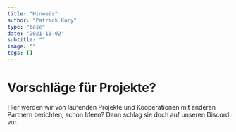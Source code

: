 ```yaml
---
title: "Hinweis"
author: "Patrick Kary"
type: "base"
date: "2021-11-02"
subtitle: ""
image: ""
tags: []
---
```


# Vorschläge für Projekte? 

Hier werden wir von laufenden Projekte und Kooperationen mit anderen Partnern berichten, schon Ideen? Dann schlag sie doch auf unseren Discord vor.
